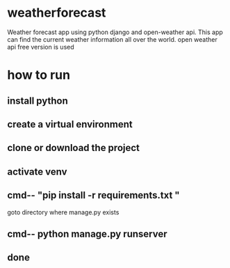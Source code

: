 # weatherforecast
Weather forecast app using python django and open-weather api. This app can find the current weather information all over the world.
open weather api free version is used
 # how to run
 ## install python
 ## create a virtual environment
 ## clone or download the project
 ## activate venv
 ## cmd--  "pip install -r requirements.txt "
 goto directory where manage.py exists
 ## cmd-- python manage.py runserver
 ## done
